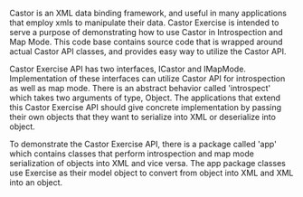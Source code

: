 Castor is an XML data binding framework, and useful in many applications that employ xmls to manipulate their data. Castor Exercise is intended to serve a purpose of demonstrating how to use Castor in Introspection and Map Mode. This code base contains source code that is wrapped around actual Castor API classes, and provides easy way to utilize the Castor API.

Castor Exercise API has two interfaces, ICastor and IMapMode. Implementation of these interfaces can utilize Castor API for introspection as well as map mode. There is an abstract behavior called 'introspect' which takes two arguments of type, Object. The applications that extend this Castor Exercise API should give concrete implementation by passing their own objects that they want to serialize into XML or deserialize into object.

To demonstrate the Castor Exercise API, there is a package called 'app' which contains classes that perform introspection and map mode serialization of objects into XML and vice versa. The app package classes use Exercise as their model object to convert from object into XML and XML into an object.




